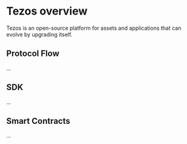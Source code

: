 # Tezos overview

Tezos is an open-source platform for assets and applications that can evolve by upgrading itself.

## Protocol Flow

...

## SDK

...

## Smart Contracts

...